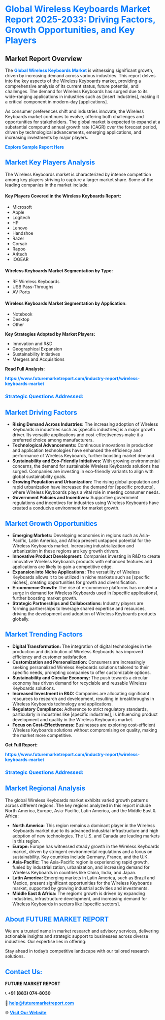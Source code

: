 <h1 style="color: #007BFF;">Global Wireless Keyboards Market Report 2025-2033: Driving Factors, Growth Opportunities, and Key Players</h1>

<section id="overview">
<h2>Market Report Overview</h2>
<p>The <a href="https://www.futuremarketreport.com/industry-report/wireless-keyboards-market" style="color: #007BFF; text-decoration: none;"><strong>Global Wireless Keyboards Market</strong></a> is witnessing significant growth, driven by increasing demand across various industries. This report delves into the key aspects of the Wireless Keyboards market, providing a comprehensive analysis of its current status, future potential, and challenges. The demand for Wireless Keyboards has surged due to its wide-ranging applications in industries such as [insert industries], making it a critical component in modern-day [applications].</p>
<p>As consumer preferences shift and industries innovate, the Wireless Keyboards market continues to evolve, offering both challenges and opportunities for stakeholders. The global market is expected to expand at a substantial compound annual growth rate (CAGR) over the forecast period, driven by technological advancements, emerging applications, and increasing investments by major players.</p>
</section>

<section id="overview">
<p><a href="https://www.futuremarketreport.com/request-sample/reportId=98151" style="color: #007BFF; text-decoration: none;"><strong>Explore Sample Report Here</strong></a></p>
</section>

<section id="key-players">
<h2 style="color: #007BFF;">Market Key Players Analysis</h2>
<p>The Wireless Keyboards market is characterized by intense competition among key players striving to capture a larger market share. Some of the leading companies in the market include:</p>
<h4>Key Players Covered in the Wireless Keyboards Report:</h4>
<ul><li>Microsoft</li><li>Apple</li><li>Logitech</li><li>HP</li><li>Lenovo</li><li>Handshoe</li><li>Razer</li><li>Corsair</li><li>Rapoo</li><li>A4tech</li><li>IOGEAR</li></ul>
<h4>Wireless Keyboards Market Segmentation by Type:</h4>
<ul><li>RF Wireless Keyboards</li><li>USB Pass-Throughs</li><li>AV Ports</li></ul>

<h4>Wireless Keyboards Market Segmentation by Application:</h4>
<ul><li>Notebook</li><li>Desktop</li><li>Other</li></ul>
<p><strong>Key Strategies Adopted by Market Players:</strong></p>
<ul>
<li>Innovation and R&D</li>
<li>Geographical Expansion</li>
<li>Sustainability Initiatives</li>
<li>Mergers and Acquisitions</li>
</ul>
</section>

<section>
<p><strong>Read Full Analysis: </strong></p><a href="https://www.futuremarketreport.com/industry-report/wireless-keyboards-market" style="color: #007BFF; text-decoration: none;"><strong>https://www.futuremarketreport.com/industry-report/wireless-keyboards-market</strong></a>
<h3 style="color: #007BFF;">Strategic Questions Addressed:</h3>
</section>

<section id="driving-factors">
<h2 style="color: #007BFF;">Market Driving Factors</h2>
<ul>
<li><strong>Rising Demand Across Industries:</strong> The increasing adoption of Wireless Keyboards in industries such as [specific industries] is a major growth driver. Its versatile applications and cost-effectiveness make it a preferred choice among manufacturers.</li>
<li><strong>Technological Advancements:</strong> Continuous innovations in production and application technologies have enhanced the efficiency and performance of Wireless Keyboards, further boosting market demand.</li>
<li><strong>Sustainability and Eco-Friendly Initiatives:</strong> With growing environmental concerns, the demand for sustainable Wireless Keyboards solutions has surged. Companies are investing in eco-friendly variants to align with global sustainability goals.</li>
<li><strong>Growing Population and Urbanization:</strong> The rising global population and rapid urbanization have increased the demand for [specific products], where Wireless Keyboards plays a vital role in meeting consumer needs.</li>
<li><strong>Government Policies and Incentives:</strong> Supportive government regulations and incentives for industries using Wireless Keyboards have created a conducive environment for market growth.</li>
</ul>
</section>

<section id="growth-opportunities">
<h2 style="color: #007BFF;">Market Growth Opportunities</h2>
<ul>
<li><strong>Emerging Markets:</strong> Developing economies in regions such as Asia-Pacific, Latin America, and Africa present untapped potential for the Wireless Keyboards market. Increasing industrialization and urbanization in these regions are key growth drivers.</li>
<li><strong>Innovative Product Development:</strong> Companies investing in R&D to create innovative Wireless Keyboards products with enhanced features and applications are likely to gain a competitive edge.</li>
<li><strong>Expansion into Niche Applications:</strong> The versatility of Wireless Keyboards allows it to be utilized in niche markets such as [specific niches], creating opportunities for growth and diversification.</li>
<li><strong>E-commerce Growth:</strong> The rise of e-commerce platforms has created a surge in demand for Wireless Keyboards used in [specific applications], further boosting market growth.</li>
<li><strong>Strategic Partnerships and Collaborations:</strong> Industry players are forming partnerships to leverage shared expertise and resources, driving the development and adoption of Wireless Keyboards products globally.</li>
</ul>
</section>

<section id="trending-factors">
<h2 style="color: #007BFF;">Market Trending Factors</h2>
<ul>
<li><strong>Digital Transformation:</strong> The integration of digital technologies in the production and distribution of Wireless Keyboards has improved efficiency and customer satisfaction.</li>
<li><strong>Customization and Personalization:</strong> Consumers are increasingly seeking personalized Wireless Keyboards solutions tailored to their specific needs, prompting companies to offer customizable options.</li>
<li><strong>Sustainability and Circular Economy:</strong> The push towards a circular economy has driven demand for recyclable and reusable Wireless Keyboards solutions.</li>
<li><strong>Increased Investment in R&D:</strong> Companies are allocating significant resources to research and development, resulting in breakthroughs in Wireless Keyboards technology and applications.</li>
<li><strong>Regulatory Compliance:</strong> Adherence to strict regulatory standards, particularly in industries like [specific industries], is influencing product development and quality in the Wireless Keyboards market.</li>
<li><strong>Focus on Cost-Effectiveness:</strong> Businesses are exploring cost-efficient Wireless Keyboards solutions without compromising on quality, making the market more competitive.</li>
</ul>
</section>

<section>
<p><strong>Get Full Report: </strong></p><a href="https://www.futuremarketreport.com/industry-report/wireless-keyboards-market" style="color: #007BFF; text-decoration: none;"><strong>https://www.futuremarketreport.com/industry-report/wireless-keyboards-market</strong></a>
<h3 style="color: #007BFF;">Strategic Questions Addressed:</h3>
</section>


<section id="regional-analysis">
<h2 style="color: #007BFF;">Market Regional Analysis</h2>
<p>The global Wireless Keyboards market exhibits varied growth patterns across different regions. The key regions analyzed in this report include North America, Europe, Asia-Pacific, Latin America, and the Middle East & Africa:</p>
<ul>
<li><strong>North America:</strong> This region remains a dominant player in the Wireless Keyboards market due to its advanced industrial infrastructure and high adoption of new technologies. The U.S. and Canada are leading markets in this region.</li>
<li><strong>Europe:</strong> Europe has witnessed steady growth in the Wireless Keyboards market, driven by stringent environmental regulations and a focus on sustainability. Key countries include Germany, France, and the U.K.</li>
<li><strong>Asia-Pacific:</strong> The Asia-Pacific region is experiencing rapid growth, fueled by industrialization, urbanization, and increasing demand for Wireless Keyboards in countries like China, India, and Japan.</li>
<li><strong>Latin America:</strong> Emerging markets in Latin America, such as Brazil and Mexico, present significant opportunities for the Wireless Keyboards market, supported by growing industrial activities and investments.</li>
<li><strong>Middle East & Africa:</strong> The region’s growth is driven by expanding industries, infrastructure development, and increasing demand for Wireless Keyboards in sectors like [specific sectors].</li>
</ul>
</section>

<footer>
<h2 style="color: #007BFF;">About FUTURE MARKET REPORT</h2>
<p>We are a trusted name in market research and advisory services, delivering actionable insights and strategic support to businesses across diverse industries. Our expertise lies in offering:</p>

<p>Stay ahead in today’s competitive landscape with our tailored research solutions.</p>

<h2 style="color: #007BFF;">Contact Us:</h2>
<p><strong>FUTURE MARKET REPORT</strong></p>
<p>📞 <strong>+91 (883) 074-8030</strong></p>
<p>📧 <strong><a href="mailto:help@futuremarketreport.com" style="color: #007BFF;">help@futuremarketreport.com</a></strong></p>
<p>🌐 <strong><a href="https://www.futuremarketreport.com/" style="color: #007BFF;">Visit Our Website</a></strong></p>
</footer>